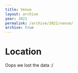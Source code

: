 ```yaml
---
title: Venue
layout: archive
year: 2021
permalink: /archive/2021/venue/
archive: true
---
```


# Location
Oops we lost the data :/
